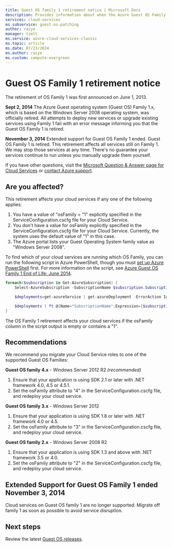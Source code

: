 ```yaml
---
title: Guest OS family 1 retirement notice | Microsoft Docs
description: Provides information about when the Azure Guest OS Family 1 retirement happened and how to determine if its retirement affects you.
services: cloud-services
ms.subservice: guest-os-patching
author: raiye
manager: timlt
ms.service: azure-cloud-services-classic
ms.topic: article
ms.date: 07/23/2024
ms.author: raiye
ms.custom: compute-evergreen
---
```


# Guest OS Family 1 retirement notice

The retirement of OS Family 1 was first announced on June 1, 2013.

**Sept 2, 2014** The Azure Guest operating system (Guest OS) Family 1.x, which is based on the Windows Server 2008 operating system, was officially retired. All attempts to deploy new services or upgrade existing services using Family 1 fail with an error message informing you that the Guest OS Family 1 is retired.

**November 3, 2014** Extended support for Guest OS Family 1 ended. Guest OS Family 1 is retired. This retirement affects all services still on Family 1. We may stop those services at any time. There's no guarantee your services continue to run unless you manually upgrade them yourself.

If you have other questions, visit the [Microsoft Question & Answer page for Cloud Services](/answers/topics/azure-cloud-services.html) or [contact Azure support](https://azure.microsoft.com/support/options/).

## Are you affected?

This retirement affects your cloud services if any one of the following applies:

1. You have a value of "osFamily = "1" explicitly specified in the ServiceConfiguration.cscfg file for your Cloud Service.
2. You don't have a value for osFamily explicitly specified in the ServiceConfiguration.cscfg file for your Cloud Service. Currently, the system uses the default value of "1" in this case.
3. The Azure portal lists your Guest Operating System family value as "Windows Server 2008".

To find which of your cloud services are running which OS Family, you can run the following script in Azure PowerShell, though you must [set up Azure PowerShell](/powershell/azure/) first. For more information on the script, see [Azure Guest OS Family 1 End of Life: June 2014](/archive/blogs/ryberry/azure-guest-os-family-1-end-of-life-june-2014).

```powershell
foreach($subscription in Get-AzureSubscription) {
    Select-AzureSubscription -SubscriptionName $subscription.SubscriptionName

    $deployments=get-azureService | get-azureDeployment -ErrorAction Ignore | where {$_.SdkVersion -NE ""}

    $deployments | ft @{Name="SubscriptionName";Expression={$subscription.SubscriptionName}}, ServiceName, SdkVersion, Slot, @{Name="osFamily";Expression={(select-xml -content $_.configuration -xpath "/ns:ServiceConfiguration/@osFamily" -namespace $namespace).node.value }}, osVersion, Status, URL
}
```

The OS Family 1 retirement affects your cloud services if the osFamily column in the script output is empty or contains a "1".

## Recommendations

We recommend you migrate your Cloud Service roles to one of the supported Guest OS Families:

**Guest OS family 4.x** - Windows Server 2012 R2 *(recommended)*

1. Ensure that your application is using SDK 2.1 or later with .NET framework 4.0, 4.5 or 4.5.1.
2. Set the osFamily attribute to "4" in the ServiceConfiguration.cscfg file, and redeploy your cloud service.

**Guest OS family 3.x** - Windows Server 2012

1. Ensure that your application is using SDK 1.8 or later with .NET framework 4.0 or 4.5.
2. Set the osFamily attribute to "3" in the ServiceConfiguration.cscfg file, and redeploy your cloud service.

**Guest OS family 2.x** - Windows Server 2008 R2

1. Ensure that your application is using SDK 1.3 and above with .NET framework 3.5 or 4.0.
2. Set the osFamily attribute to "2" in the ServiceConfiguration.cscfg file, and redeploy your cloud service.

## Extended Support for Guest OS Family 1 ended November 3, 2014

Cloud services on Guest OS family 1 are no longer supported. Migrate off family 1 as soon as possible to avoid service disruption.

## Next steps

Review the latest [Guest OS releases](cloud-services-guestos-update-matrix.md).
